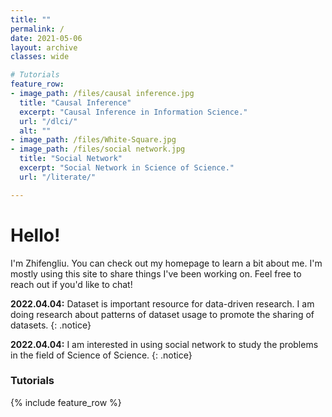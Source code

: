 ```yaml
---
title: ""
permalink: /
date: 2021-05-06
layout: archive
classes: wide

# Tutorials
feature_row:
- image_path: /files/causal inference.jpg
  title: "Causal Inference"
  excerpt: "Causal Inference in Information Science."
  url: "/dlci/"
  alt: ""
- image_path: /files/White-Square.jpg
- image_path: /files/social network.jpg
  title: "Social Network"
  excerpt: "Social Network in Science of Science."
  url: "/literate/"

---
```

# Hello!
I'm Zhifengliu. You can check out my homepage to learn a bit about me. I'm mostly using this site to share things I've been working on. Feel free to reach out if you'd like to chat!

**2022.04.04:** Dataset is important resource for data-driven research. I am doing research about patterns of dataset usage to promote the sharing of datasets.
{: .notice}

**2022.04.04:** I am interested in using social network to study the problems in the field of Science of Science.
{: .notice}
### Tutorials
{% include feature_row %}
